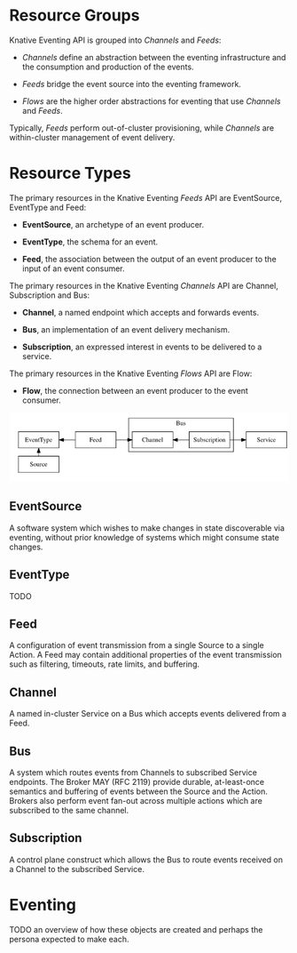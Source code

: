 # Resource Groups

Knative Eventing API is grouped into _Channels_ and _Feeds_:

* _Channels_ define an abstraction between the eventing infrastructure and the
  consumption and production of the events.

* _Feeds_ bridge the event source into the eventing framework.

* _Flows_ are the higher order abstractions for eventing that use _Channels_
  and _Feeds_.

Typically, _Feeds_ perform out-of-cluster provisioning, while _Channels_ are
within-cluster management of event delivery.

# Resource Types

The primary resources in the Knative Eventing _Feeds_ API are EventSource,
EventType and Feed:

* **EventSource**, an archetype of an event producer.

* **EventType**, the schema for an event.

* **Feed**, the association between the output of an event producer to the
  input of an event consumer.


The primary resources in the Knative Eventing _Channels_ API are Channel,
Subscription and Bus:

* **Channel**, a named endpoint which accepts and forwards events.

* **Bus**, an implementation of an event delivery mechanism.

* **Subscription**, an expressed interest in events to be delivered to a
  service.

The primary resources in the Knative Eventing _Flows_ API are Flow:

* **Flow**, the connection between an event producer to the event consumer.

![Object Model](images/overview-reference.png)

## EventSource

A software system which wishes to make changes in state discoverable via
eventing, without prior knowledge of systems which might consume state changes.

## EventType

TODO

## Feed

A configuration of event transmission from a single Source to a single Action.
A Feed may contain additional properties of the event transmission such as
filtering, timeouts, rate limits, and buffering.

## Channel

A named in-cluster Service on a Bus which accepts events delivered from a Feed.

## Bus

A system which routes events from Channels to subscribed Service endpoints. The
Broker MAY (RFC 2119) provide durable, at-least-once semantics and buffering of
events between the Source and the Action. Brokers also perform event fan-out
across multiple actions which are subscribed to the same channel.


## Subscription

A control plane construct which allows the Bus to route events received on a
Channel to the subscribed Service.

# Eventing

TODO an overview of how these objects are created and perhaps the persona
expected to make each.
